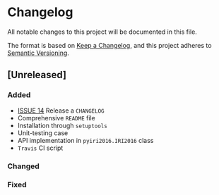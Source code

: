 # Changelog
All notable changes to this project will be documented in this file.

The format is based on [Keep a Changelog](https://keepachangelog.com/en/1.0.0/),
and this project adheres to [Semantic Versioning](https://semver.org/spec/v2.0.0.html).

## [Unreleased]

### Added

- [ISSUE 14](https://github.com/rilma/pyIRI2016/issues/14) Release a `CHANGELOG`
- Comprehensive `README` file
- Installation through `setuptools`
- Unit-testing case
- API implementation in `pyiri2016.IRI2016` class
- `Travis` CI script

### Changed

### Fixed
